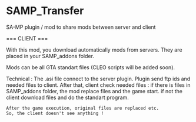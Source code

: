 SAMP_Transfer
=============

SA-MP plugin / mod to share mods between server and client

=== CLIENT ===

  With this mod, you download automatically mods from servers. They are placed in your SAMP_addons folder.
  
  Mods can be all GTA standart files (CLEO scripts will be added soon).
  
  Technical :
    The .asi file connect to the server plugin. Plugin send ftp ids and needed files to client.
    After that, client check needed files : 
      if there is files in SAMP_addons folder, the mod replace files and the game start.
      if not the client download files and do the standart program.
  
    After the game execution, original files are replaced etc.
    So, the client doesn't see anything !  
  
